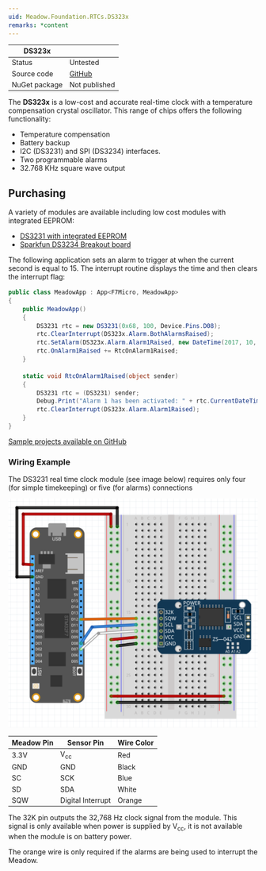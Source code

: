 ```yaml
---
uid: Meadow.Foundation.RTCs.DS323x
remarks: *content
---
```


| DS323x        |             |
|---------------|-------------|
| Status        | Untested    |
| Source code   | [GitHub](https://github.com/WildernessLabs/Meadow.Foundation/tree/master/Source/Meadow.Foundation.Peripherals/RTCs.DS323x) |
| NuGet package | Not published |

The **DS323x** is a low-cost and accurate real-time clock with a temperature compensation crystal oscillator. This range of chips offers the following functionality:

* Temperature compensation
* Battery backup
* I2C (DS3231) and SPI (DS3234) interfaces.
* Two programmable alarms
* 32.768 KHz square wave output

## Purchasing

A variety of modules are available including low cost modules with integrated EEPROM:

* [DS3231 with integrated EEPROM](https://www.amazon.com/s/ref=nb_sb_noss?url=search-alias%3Daps&field-keywords=ds3231)
* [Sparkfun DS3234 Breakout board](https://www.sparkfun.com/products/10160)

The following application sets an alarm to trigger at when the current second is equal to 15.  The interrupt routine displays the time and then clears the interrupt flag:

```csharp
public class MeadowApp : App<F7Micro, MeadowApp>
{
    public MeadowApp()
    {
        DS3231 rtc = new DS3231(0x68, 100, Device.Pins.D08);
        rtc.ClearInterrupt(DS323x.Alarm.BothAlarmsRaised);
        rtc.SetAlarm(DS323x.Alarm.Alarm1Raised, new DateTime(2017, 10, 29, 9, 43, 15), DS323x.AlarmType.WhenSecondsMatch);
        rtc.OnAlarm1Raised += RtcOnAlarm1Raised;
    }

    static void RtcOnAlarm1Raised(object sender)
    {
        DS3231 rtc = (DS3231) sender;
        Debug.Print("Alarm 1 has been activated: " + rtc.CurrentDateTime.ToString());
        rtc.ClearInterrupt(DS323x.Alarm.Alarm1Raised);
    }
}
```

[Sample projects available on GitHub](https://github.com/WildernessLabs/Meadow.Foundation/tree/master/Source/Meadow.Foundation.Peripherals/RTCs.DS323x/Samples/) 

### Wiring Example

The DS3231 real time clock module (see image below) requires only four (for simple timekeeping) or five (for alarms) connections

![](../../API_Assets/Meadow.Foundation.RTCs.DS323x/DS323x.svg)

| Meadow Pin | Sensor Pin        | Wire Color |
|--------------|-------------------|------------|
| 3.3V         | V<sub>cc</sub>    | Red        |
| GND          | GND               | Black      |
| SC           | SCK               | Blue       |
| SD           | SDA               | White      |
| SQW          | Digital Interrupt | Orange     |

The 32K pin outputs the 32,768 Hz clock signal from the module.  This signal is only available when power is supplied by V<sub>cc</sub>, it is not available when the module is on battery power.

The orange wire is only required if the alarms are being used to interrupt the Meadow.